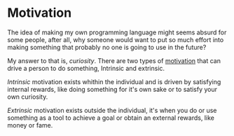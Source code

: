 # Motivation 


The idea of making my own programming language might seems absurd 
for some people, after all, why someone would want to put so much effort
into making something that probably no one is going to use in the 
future?

My answer to that is, *curiosity*. There are two types of [motivation](https://en.wikipedia.org/wiki/Motivation#Types_of_motivation) 
that can drive a person to do something, Intrinsic and extrinsic.

*Intrinsic* motivation exists whithin the individual and is driven by
satisfying internal rewards, like doing something for it's own sake or to 
satisfy your own curiosity.

*Extrinsic* motivation exists outside the individual, it's when you do or use 
something as a tool to achieve a goal or obtain an external rewards, 
like money or fame.


